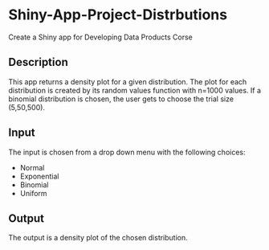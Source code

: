# Shiny-App-Project-Distrbutions
Create a Shiny app for Developing Data Products Corse

## Description
This app returns a density plot for a given distribution. The plot for each distribution is created by its random values function with n=1000 values. If a binomial distribution is chosen, the user gets to choose the trial size (5,50,500).

## Input
The input is chosen from a drop down menu with the following choices:
 - Normal
 - Exponential
 - Binomial
 - Uniform
 
 ## Output
 The output is a density plot of the chosen distribution.
